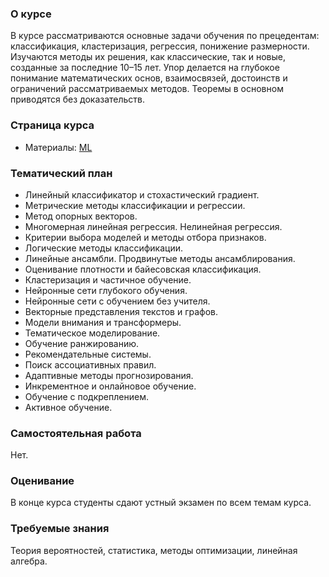 ### О курсе
В курсе рассматриваются основные задачи обучения по прецедентам: классификация, кластеризация, регрессия, понижение размерности. Изучаются методы их решения, как классические, так и новые, созданные за последние 10–15 лет. Упор делается на глубокое понимание математических основ, взаимосвязей, достоинств и ограничений рассматриваемых методов. Теоремы в основном приводятся без доказательств.

### Страница курса

- Материалы: [ML](http://www.machinelearning.ru/wiki/index.php?title=Машинное_обучение_%28курс_лекций%2C_К.В.Воронцов%29)

### Тематический план
* Линейный классификатор и стохастический градиент.
* Метрические методы классификации и регрессии.
* Метод опорных векторов.
* Многомерная линейная регрессия. Нелинейная регрессия.
* Критерии выбора моделей и методы отбора признаков.
* Логические методы классификации.
* Линейные ансамбли. Продвинутые методы ансамблирования.
* Оценивание плотности и байесовская классификация.
* Кластеризация и частичное обучение.
* Нейронные сети глубокого обучения.
* Нейронные сети с обучением без учителя.
* Векторные представления текстов и графов.
* Модели внимания и трансформеры.
* Тематическое моделирование.
* Обучение ранжированию.
* Рекомендательные системы.
* Поиск ассоциативных правил.
* Адаптивные методы прогнозирования.
* Инкрементное и онлайновое обучение.
* Обучение с подкреплением.
* Активное обучение.

### Самостоятельная работа
Нет.

### Оценивание
В конце курса студенты сдают устный экзамен по всем темам курса.
### Требуемые знания

Теория вероятностей, статистика, методы оптимизации, линейная алгебра.
